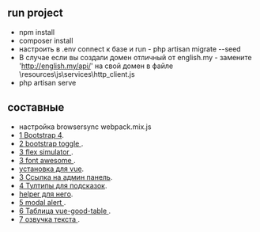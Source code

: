 ## run project
- npm install
- composer install
- настроить в .env connect к базе и run - php artisan migrate --seed
- В случае если вы создали домен отличный от english.my - замените 'http://english.my/api/' на свой домен в файле \resources\js\services\http_client.js
- php artisan serve

## составные

- настройка browsersync webpack.mix.js
- [1 Bootstrap 4](https://bootstrap-4.ru/docs/4.0/components/tooltips/).
- [2 bootstrap toggle ](http://www.bootstraptoggle.com/).
- [3 flex simulator ](http://cssworld.ru/flex/).
- [3 font awesome ](https://fontawesome.com/v5/icons/trash-alt?f=classic&s=solid).
- [установка для vue](https://www.npmjs.com/package/vue-bootstrap-toggle).
- [3 Ссылка на админ панель](https://adminlte.io/themes/v3/).
- [4 Тултипы для подсказок](https://kabbouchi.github.io/vue-tippy/4.0/features/default.html).
- [helper для него](https://atomiks.github.io/tippyjs/v6/html-content/).
- [5 modal alert ](https://sweetalert2.github.io/#handling-buttons).
- [6 Таблица vue-good-table ](https://xaksis.github.io/vue-good-table/guide/).
- [7 озвучка текста ](https://xhtml.ru/2021/javascript/javascript-text-to-speech-and-its-many-quirks/).

